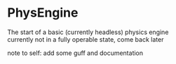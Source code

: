 # PhysEngine
The start of a basic (currently headless) physics engine
<br>
currently not in a fully operable state, come back later
<p>note to self: add some guff and documentation</p>

